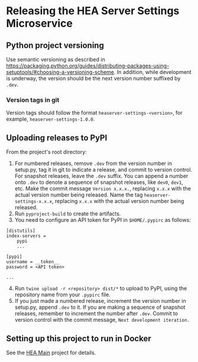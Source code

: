 # Releasing the HEA Server Settings Microservice

## Python project versioning
Use semantic versioning as described in
https://packaging.python.org/guides/distributing-packages-using-setuptools/#choosing-a-versioning-scheme. In addition,
while development is underway, the version should be the next version number suffixed by `.dev`.

### Version tags in git
Version tags should follow the format `heaserver-settings-<version>`, for example, `heaserver-settings-1.0.0`.

## Uploading releases to PyPI
From the project's root directory:
1. For numbered releases, remove `.dev` from the version number in setup.py, tag it in git to indicate a release,
   and commit to version control. For snapshot releases, leave the `.dev` suffix. You can append a number onto `.dev` to
   denote a sequence of snapshot releases, like `dev0`, `dev1`, etc. Make the commit message `Version x.x.x.`, replacing
   `x.x.x` with the actual version number being released. Name the tag `heaserver-settings-x.x.x`, replacing
   `x.x.x` with the actual version number being released.
2. Run `pyproject-build` to create the artifacts.
3. You need to configure an API token for PyPI in `$HOME/.pypirc` as follows:
```
[distutils]
index-servers =
	pypi
	...

[pypi]
username = __token__
password = <API token>

...
```
4. Run `twine upload -r <repository> dist/*` to upload to PyPI, using the repository name from your `.pypirc` file.
5. If you just made a numbered release, increment the version number in setup.py, append `.dev` to it. If you are
   making a sequence of snapshot releases, remember to increment the number after `.dev`. Commit to version control
   with the commit message, `Next development iteration.`

## Setting up this project to run in Docker
See the [HEA Main](https://gitlab.com/huntsman-cancer-institute/risr/hea/hea) project for details.
